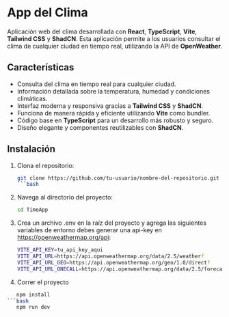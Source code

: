 # App del Clima

Aplicación web del clima desarrollada con **React**, **TypeScript**, **Vite**, **Tailwind CSS** y **ShadCN**. Esta aplicación permite a los usuarios consultar el clima de cualquier ciudad en tiempo real, utilizando la API de **OpenWeather**.

## Características

- Consulta del clima en tiempo real para cualquier ciudad.
- Información detallada sobre la temperatura, humedad y condiciones climáticas.
- Interfaz moderna y responsiva gracias a **Tailwind CSS** y **ShadCN**.
- Funciona de manera rápida y eficiente utilizando **Vite** como bundler.
- Código base en **TypeScript** para un desarrollo más robusto y seguro.
- Diseño elegante y componentes reutilizables con **ShadCN**.

## Instalación


1. Clona el repositorio:

   ```bash
   git clone https://github.com/tu-usuario/nombre-del-repositorio.git
   ```bash
2. Navega al directorio del proyecto:
   ```bash
   cd TimeApp

3. Crea un archivo .env en la raíz del proyecto y agrega las siguientes variables de entorno debes generar una api-key en https://openweathermap.org/api:
   ```bash
   VITE_API_KEY=tu_api_key_aqui
   VITE_API_URL=https://api.openweathermap.org/data/2.5/weather?
   VITE_API_URL_GEO=https://api.openweathermap.org/geo/1.0/direct?
   VITE_API_URL_ONECALL=https://api.openweathermap.org/data/2.5/forecast?
4. Correr el proyecto 
```bash
   npm install
```bash
   npm run dev


   

